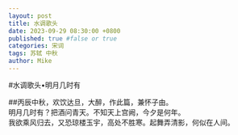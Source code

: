 ```yaml
---
layout: post
title: 水调歌头
date: 2023-09-29 08:30:00 +0800
published: true #false or true
categories: 宋词
tags: 苏轼 中秋
author: Mike
---
```


#水调歌头•明月几时有

##丙辰中秋，欢饮达旦，大醉，作此篇，兼怀子由。
<br>
明月几时有？把酒问青天。不知天上宫阙，今夕是何年。
<br>
我欲乘风归去，又恐琼楼玉宇，高处不胜寒。起舞弄清影，何似在人间。
